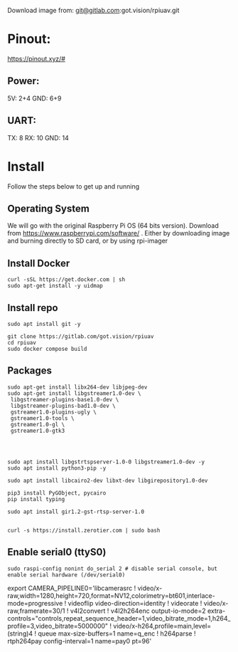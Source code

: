 Download image from:
git@gitlab.com:got.vision/rpiuav.git


# Pinout:
https://pinout.xyz/#

## Power:
5V: 2+4
GND: 6+9

## UART:
TX: 8
RX: 10
GND: 14


# Install
Follow the steps below to get up and running

## Operating System
We will go with the original Raspberry Pi OS (64 bits version).
Download from https://www.raspberrypi.com/software/ .
Either by downloading image and burning directly to SD card, or by using rpi-imager

## Install Docker
    curl -sSL https://get.docker.com | sh
    sudo apt-get install -y uidmap


## Install repo
    sudo apt install git -y

    git clone https://gitlab.com/got.vision/rpiuav
    cd rpiuav
    sudo docker compose build



## Packages
    sudo apt-get install libx264-dev libjpeg-dev
    sudo apt-get install libgstreamer1.0-dev \
     libgstreamer-plugins-base1.0-dev \
     libgstreamer-plugins-bad1.0-dev \
     gstreamer1.0-plugins-ugly \
     gstreamer1.0-tools \
     gstreamer1.0-gl \
     gstreamer1.0-gtk3




    sudo apt install libgstrtspserver-1.0-0 libgstreamer1.0-dev -y
    sudo apt install python3-pip -y

    sudo apt install libcairo2-dev libxt-dev libgirepository1.0-dev

    pip3 install PyGObject, pycairo
    pip install typing

    sudo apt install gir1.2-gst-rtsp-server-1.0


    curl -s https://install.zerotier.com | sudo bash


## Enable serial0 (ttyS0)
    sudo raspi-config nonint do_serial 2 # disable serial console, but enable serial hardware (/dev/serial0)


export CAMERA_PIPELINE0='libcamerasrc ! video/x-raw,width=1280,height=720,format=NV12,colorimetry=bt601,interlace-mode=progressive ! videoflip video-direction=identity ! videorate ! video/x-raw,framerate=30/1 ! v4l2convert ! v4l2h264enc output-io-mode=2 extra-controls="controls,repeat_sequence_header=1,video_bitrate_mode=1,h264_profile=3,video_bitrate=5000000" ! video/x-h264,profile=main,level=(string)4 ! queue max-size-buffers=1 name=q_enc ! h264parse ! rtph264pay config-interval=1 name=pay0 pt=96'

